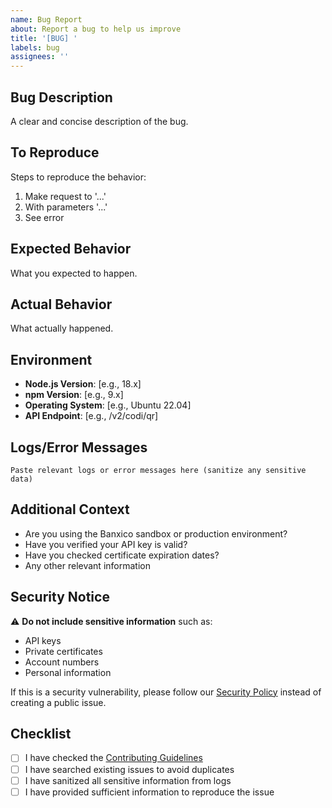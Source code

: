 ```yaml
---
name: Bug Report
about: Report a bug to help us improve
title: '[BUG] '
labels: bug
assignees: ''
---
```


## Bug Description
A clear and concise description of the bug.

## To Reproduce
Steps to reproduce the behavior:
1. Make request to '...'
2. With parameters '...'
3. See error

## Expected Behavior
What you expected to happen.

## Actual Behavior
What actually happened.

## Environment
- **Node.js Version**: [e.g., 18.x]
- **npm Version**: [e.g., 9.x]
- **Operating System**: [e.g., Ubuntu 22.04]
- **API Endpoint**: [e.g., /v2/codi/qr]

## Logs/Error Messages
```
Paste relevant logs or error messages here (sanitize any sensitive data)
```

## Additional Context
- Are you using the Banxico sandbox or production environment?
- Have you verified your API key is valid?
- Have you checked certificate expiration dates?
- Any other relevant information

## Security Notice
⚠️ **Do not include sensitive information** such as:
- API keys
- Private certificates
- Account numbers
- Personal information

If this is a security vulnerability, please follow our [Security Policy](../../SECURITY.md) instead of creating a public issue.

## Checklist
- [ ] I have checked the [Contributing Guidelines](../../CONTRIBUTING.md)
- [ ] I have searched existing issues to avoid duplicates
- [ ] I have sanitized all sensitive information from logs
- [ ] I have provided sufficient information to reproduce the issue
